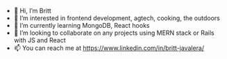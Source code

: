- 👋 Hi, I’m Britt
- 👀 I’m interested in frontend development, agtech, cooking, the outdoors
- 🌱 I’m currently learning MongoDB, React hooks
- 💞️ I’m looking to collaborate on any projects using MERN stack or Rails with JS and React
- 📫 You can reach me at https://www.linkedin.com/in/britt-javalera/

<!---
brittjavs/brittjavs is a ✨ special ✨ repository because its `README.md` (this file) appears on your GitHub profile.
You can click the Preview link to take a look at your changes.
--->
